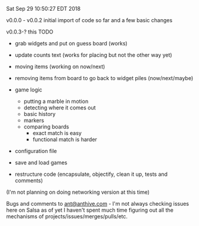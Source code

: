 Sat Sep 29 10:50:27 EDT 2018

v0.0.0 - v0.0.2
  initial import of code so far and a few basic changes

v0.0.3-? this TODO

  - grab widgets and put on guess board (works)
  - update counts text (works for placing but not the other way yet)
  - moving items (working on now/next)
  - removing items from board to go back to widget piles (now/next/maybe)

  - game logic
    - putting a marble in motion
    - detecting where it comes out
    - basic history
    - markers
    - comparing boards
      - exact match is easy
      - functional match is harder

  - configuration file
  - save and load games
  - restructure code (encapsulate, objectify, clean it up, tests and comments)


  (I'm not planning on doing networking version at this time)

  Bugs and comments to ant@anthive.com - I'm not always checking
issues here on Salsa as of yet I haven't spent much time figuring
out all the mechanisms of projects/issues/merges/pulls/etc.
